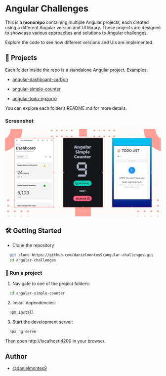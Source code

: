 # Angular Challenges

This is a **monorepo** containing multiple Angular projects, each created using a different Angular version and UI library. These projects are designed to showcase various approaches and solutions to Angular challenges.

Explore the code to see how different versions and UIs are implemented.

## 📂 Projects
Each folder inside the repo is a standalone Angular project. Examples:

- [angular-dashboard-carbon](https://github.com/danielmontes9/angular-challenges/tree/main/angular-dashboard-carbon)

- [angular-simple-counter](https://github.com/danielmontes9/angular-challenges/tree/main/angular-simple-counter)

- [angular-todo-ngzorro](https://github.com/danielmontes9/angular-challenges/tree/main/angular-todo-ngzorro)

You can explore each folder’s README.md for more details.

### Screenshot
![](./src/images/angular-challenges-screenshot.png)


## 🛠️ Getting Started

- Clone the repository

```bash
  git clone https://github.com/danielmontes9/angular-challenges.git
  cd angular-challenges
```

### 🚀 Run a project
1. Navigate to one of the project folders:

```bash
  cd angular-simple-counter
```

2. Install dependencies:
```bash
  npm install
```

3. Start the development server:

```bash
  npx ng serve
```
Then open http://localhost:4200 in your browser.


## Author

- [@danielmontes9](https://github.com/danielmontes9)
